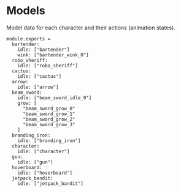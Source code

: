 Models
======

Model data for each character and their actions (animation states).
 
    module.exports =
      bartender:
        idle: ["bartender"]
        wink: ["bartender_wink_0"]
      robo_sheriff:
        idle: ["robo_sheriff"]
      cactus:
        idle: ["cactus"]
      arrow:
        idle: ["arrow"]
      beam_sword: 
        idle: ["beam_sword_idle_0"]
        grow: [
          "beam_sword_grow_0"
          "beam_sword_grow_1"
          "beam_sword_grow_2"
          "beam_sword_grow_3"
        ]
      branding_iron: 
        idle: ["branding_iron"]
      character:
        idle: ["character"]
      gun: 
        idle: ["gun"]
      hoverboard:
        idle: ["hoverboard"]
      jetpack_bandit:
        idle: ["jetpack_bandit"]